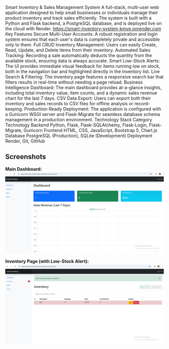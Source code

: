 Smart Inventory & Sales Management System
A full-stack, multi-user web application designed to help small businesses or individuals manage their product inventory and track sales efficiently. The system is built with a Python and Flask backend, a PostgreSQL database, and is deployed live on the cloud with Render.
https://smart-inventory-system-kmve.onrender.com
Key Features
Secure Multi-User Accounts: A robust registration and login system ensures that each user's data is completely private and accessible only to them.
Full CRUD Inventory Management: Users can easily Create, Read, Update, and Delete items from their inventory.
Automated Sales Tracking: Recording a sale automatically deducts the quantity from the available stock, ensuring data is always accurate.
Smart Low-Stock Alerts: The UI provides immediate visual feedback for items running low on stock, both in the navigation bar and highlighted directly in the inventory list.
Live Search & Filtering: The inventory page features a responsive search bar that filters results in real-time without needing a page reload.
Business Intelligence Dashboard: The main dashboard provides at-a-glance insights, including total inventory value, item counts, and a dynamic sales revenue chart for the last 7 days.
CSV Data Export: Users can export both their inventory and sales records to CSV files for offline analysis or record-keeping.
Production-Ready Deployment: The application is configured with a Gunicorn WSGI server and Flask-Migrate for seamless database schema management in a production environment.
Technology Stack
Category	Technology
Backend	Python, Flask, Flask-SQLAlchemy, Flask-Login, Flask-Migrate, Gunicorn
Frontend	HTML, CSS, JavaScript, Bootstrap 5, Chart.js
Database	PostgreSQL (Production), SQLite (Development)
Deployment	Render, Git, GitHub
## Screenshots

**Main Dashboard:**
![Dashboard Screenshot](./images/Screenshot%202025-07-30%20123301.png)

**Inventory Page (with Low-Stock Alert):**
![Inventory Screenshot](./images/Screenshot%202025-07-30%20123551.png)